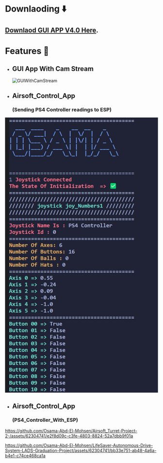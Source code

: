# **Downlaoding** ⬇️
## [Downlaod GUI APP V4.0 Here](https://github.com/Osama-Abd-El-Mohsen/Airsoft_Turret-Project-2-/releases/tag/v4.0).


  
# **Features 💫**


  - ## GUI App With Cam Stream
    ![GUIWithCamStream](https://github.com/Osama-Abd-El-Mohsen/Airsoft_Turret-Project-2-/assets/62304741/05c719e1-f843-4c7e-af8a-eeafb3893987)

  - ## Airsoft_Control_App 
    ### (Sending PS4 Controller readings to ESP)
![Alt text](/assits/PS4_2_ESP.png)

- ## Airsoft_Control_App 
  ### (PS4_Controller_With_ESP)
https://github.com/Osama-Abd-El-Mohsen/Airsoft_Turret-Project-2-/assets/62304741/e2f8d09c-c3fe-4803-8824-52a7dbb9f01a

https://github.com/Osama-Abd-El-Mohsen/LifeSaver-Autonomous-Drive-System-LADS-Graduation-Project/assets/62304741/bb33e751-ab48-4a6a-b4e1-c74ce468ca1a
